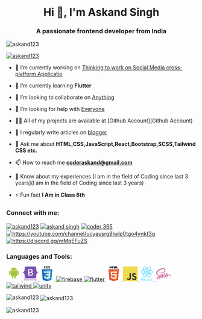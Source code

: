 <h1 align="center">Hi 👋, I'm Askand Singh</h1>
<h3 align="center">A passionate frontend developer from India</h3>

<p align="left"> <img src="https://komarev.com/ghpvc/?username=askand123&label=Profile%20views&color=0e75b6&style=flat" alt="askand123" /> </p>

<p align="left"> <a href="https://github.com/ryo-ma/github-profile-trophy"><img src="https://github-profile-trophy.vercel.app/?username=askand123" alt="askand123" /></a> </p>

- 🔭 I’m currently working on [Thinking to work on Social Media cross-platform Applicatio](🙂🙂🙂🙂🙂)

- 🌱 I’m currently learning **Flutter**

- 👯 I’m looking to collaborate on [Anything](🙂🙂🙂🙂🙂)

- 🤝 I’m looking for help with [Everyone](🙂🙂🙂🙂🙂)

- 👨‍💻 All of my projects are available at [Github Account](Github Account)

- 📝 I regularly write articles on [blogger](blogger)

- 💬 Ask me about **HTML,CSS,JavaScript,React,Bootstrap,SCSS,Tailwind CSS etc.**

- 📫 How to reach me **coderaskand@gmail.com**

- 📄 Know about my experiences [I am in the field of Coding since last 3 years](I am in the field of Coding since last 3 years)

- ⚡ Fun fact **I Am in Class 8th**

<h3 align="left">Connect with me:</h3>
<p align="left">
<a href="https://codepen.io/askand123" target="blank"><img align="center" src="https://raw.githubusercontent.com/rahuldkjain/github-profile-readme-generator/master/src/images/icons/Social/codepen.svg" alt="askand123" height="30" width="40" /></a>
<a href="https://linkedin.com/in/askand singh" target="blank"><img align="center" src="https://raw.githubusercontent.com/rahuldkjain/github-profile-readme-generator/master/src/images/icons/Social/linked-in-alt.svg" alt="askand singh" height="30" width="40" /></a>
<a href="https://stackoverflow.com/users/coder 365" target="blank"><img align="center" src="https://raw.githubusercontent.com/rahuldkjain/github-profile-readme-generator/master/src/images/icons/Social/stack-overflow.svg" alt="coder 365" height="30" width="40" /></a>
<a href="https://www.youtube.com/c/https://youtube.com/channel/ucyausrg9lwlp0tgo4ynkf3q" target="blank"><img align="center" src="https://raw.githubusercontent.com/rahuldkjain/github-profile-readme-generator/master/src/images/icons/Social/youtube.svg" alt="https://youtube.com/channel/ucyausrg9lwlp0tgo4ynkf3q" height="30" width="40" /></a>
<a href="https://discord.gg/https://discord.gg/mMqEFuZS" target="blank"><img align="center" src="https://raw.githubusercontent.com/rahuldkjain/github-profile-readme-generator/master/src/images/icons/Social/discord.svg" alt="https://discord.gg/mMqEFuZS" height="30" width="40" /></a>
</p>

<h3 align="left">Languages and Tools:</h3>
<p align="left"> <a href="https://developer.android.com" target="_blank" rel="noreferrer"> <img src="https://raw.githubusercontent.com/devicons/devicon/master/icons/android/android-original-wordmark.svg" alt="android" width="40" height="40"/> </a> <a href="https://getbootstrap.com" target="_blank" rel="noreferrer"> <img src="https://raw.githubusercontent.com/devicons/devicon/master/icons/bootstrap/bootstrap-plain-wordmark.svg" alt="bootstrap" width="40" height="40"/> </a> <a href="https://www.w3schools.com/css/" target="_blank" rel="noreferrer"> <img src="https://raw.githubusercontent.com/devicons/devicon/master/icons/css3/css3-original-wordmark.svg" alt="css3" width="40" height="40"/> </a> <a href="https://firebase.google.com/" target="_blank" rel="noreferrer"> <img src="https://www.vectorlogo.zone/logos/firebase/firebase-icon.svg" alt="firebase" width="40" height="40"/> </a> <a href="https://flutter.dev" target="_blank" rel="noreferrer"> <img src="https://www.vectorlogo.zone/logos/flutterio/flutterio-icon.svg" alt="flutter" width="40" height="40"/> </a> <a href="https://www.w3.org/html/" target="_blank" rel="noreferrer"> <img src="https://raw.githubusercontent.com/devicons/devicon/master/icons/html5/html5-original-wordmark.svg" alt="html5" width="40" height="40"/> </a> <a href="https://developer.mozilla.org/en-US/docs/Web/JavaScript" target="_blank" rel="noreferrer"> <img src="https://raw.githubusercontent.com/devicons/devicon/master/icons/javascript/javascript-original.svg" alt="javascript" width="40" height="40"/> </a> <a href="https://reactjs.org/" target="_blank" rel="noreferrer"> <img src="https://raw.githubusercontent.com/devicons/devicon/master/icons/react/react-original-wordmark.svg" alt="react" width="40" height="40"/> </a> <a href="https://sass-lang.com" target="_blank" rel="noreferrer"> <img src="https://raw.githubusercontent.com/devicons/devicon/master/icons/sass/sass-original.svg" alt="sass" width="40" height="40"/> </a> <a href="https://tailwindcss.com/" target="_blank" rel="noreferrer"> <img src="https://www.vectorlogo.zone/logos/tailwindcss/tailwindcss-icon.svg" alt="tailwind" width="40" height="40"/> </a> <a href="https://unity.com/" target="_blank" rel="noreferrer"> <img src="https://www.vectorlogo.zone/logos/unity3d/unity3d-icon.svg" alt="unity" width="40" height="40"/> </a> </p>

<p><img align="left" src="https://github-readme-stats.vercel.app/api/top-langs?username=askand123&show_icons=true&locale=en&layout=compact" alt="askand123" /></p>

<p>&nbsp;<img align="center" src="https://github-readme-stats.vercel.app/api?username=askand123&show_icons=true&locale=en" alt="askand123" /></p>

<p><img align="center" src="https://github-readme-streak-stats.herokuapp.com/?user=askand123&" alt="askand123" /></p>
